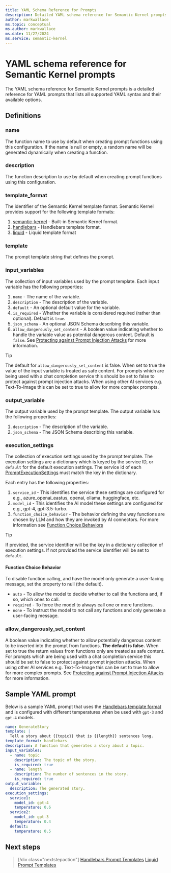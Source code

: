 ```yaml
---
title: YAML Schema Reference for Prompts
description: Detailed YAML schema reference for Semantic Kernel prompts
author: markwallace
ms.topic: conceptual
ms.author: markwallace
ms.date: 11/27/2024
ms.service: semantic-kernel
---
```


# YAML schema reference for Semantic Kernel prompts

The YAML schema reference for Semantic Kernel prompts is a detailed reference for YAML prompts that lists all supported YAML syntax and their available options.

## Definitions

### name

The function name to use by default when creating prompt functions using this configuration.
If the name is null or empty, a random name will be generated dynamically when creating a function.

### description

The function description to use by default when creating prompt functions using this configuration.

### template_format

The identifier of the Semantic Kernel template format. Semantic Kernel provides support for the following template formats:

1. [semantic-kernel](./prompt-template-syntax.md) - Built-in Semantic Kernel format.
2. [handlebars](./handlebars-prompt-templates.md) - Handlebars template format.
3. [liquid](./liquid-prompt-templates.md) - Liquid template format

### template

The prompt template string that defines the prompt.

### input_variables

The collection of input variables used by the prompt template.
Each input variable has the following properties:

1. `name` - The name of the variable.
2. `description` - The description of the variable.
3. `default` - An optional default value for the variable.
4. `is_required` - Whether the variable is considered required (rather than optional). Default is `true`.
5. `json_schema` - An optional JSON Schema describing this variable.
6. `allow_dangerously_set_content` - A boolean value indicating whether to handle the variable value as potential dangerous content. Default is `false`. See [Protecting against Prompt Injection Attacks](./prompt-injection-attacks.md) for more information.

> [!TIP]
> The default for `allow_dangerously_set_content` is false.
> When set to true the value of the input variable is treated as safe content.
> For prompts which are being used with a chat completion service this should be set to false to protect against prompt injection attacks.
> When using other AI services e.g. Text-To-Image this can be set to true to allow for more complex prompts.

### output_variable

The output variable used by the prompt template.
The output variable has the following properties:

1. `description` - The description of the variable.
2. `json_schema` - The JSON Schema describing this variable.

### execution_settings

The collection of execution settings used by the prompt template.
The execution settings are a dictionary which is keyed by the service ID, or `default` for the default execution settings.
The service id of each [PromptExecutionSettings](/dotnet/api/microsoft.semantickernel.promptexecutionsettings?view=semantic-kernel-dotnet) must match the key in the dictionary.

Each entry has the following properties:

1. `service_id` - This identifies the service these settings are configured for e.g., azure_openai_eastus, openai, ollama, huggingface, etc.
2. `model_id` - This identifies the AI model these settings are configured for e.g., gpt-4, gpt-3.5-turbo.
3. `function_choice_behavior` - The behavior defining the way functions are chosen by LLM and how they are invoked by AI connectors. For more information see [Function Choice Behaviors](../ai-services/chat-completion/function-calling/function-choice-behaviors.md)

> [!TIP]
> If provided, the service identifier will be the key in a dictionary collection of execution settings.
> If not provided the service identifier will be set to `default`.

#### Function Choice Behavior

To disable function calling, and have the model only generate a user-facing message, set the property to null (the default).

- `auto` - To allow the model to decide whether to call the functions and, if so, which ones to call.
- `required` - To force the model to always call one or more functions.
- `none` - To instruct the model to not call any functions and only generate a user-facing message.

### allow_dangerously_set_content

A boolean value indicating whether to allow potentially dangerous content to be inserted into the prompt from functions.
**The default is false.**
When set to true the return values from functions only are treated as safe content.
For prompts which are being used with a chat completion service this should be set to false to protect against prompt injection attacks.
When using other AI services e.g. Text-To-Image this can be set to true to allow for more complex prompts.
See [Protecting against Prompt Injection Attacks](./prompt-injection-attacks.md) for more information.

## Sample YAML prompt

Below is a sample YAML prompt that uses the [Handlebars template format](./handlebars-prompt-templates.md) and
is configured with different temperatures when be used with `gpt-3` and `gpt-4` models.

```yml
name: GenerateStory
template: |
  Tell a story about {{topic}} that is {{length}} sentences long.
template_format: handlebars
description: A function that generates a story about a topic.
input_variables:
  - name: topic
    description: The topic of the story.
    is_required: true
  - name: length
    description: The number of sentences in the story.
    is_required: true
output_variable:
  description: The generated story.
execution_settings:
  service1:  
    model_id: gpt-4
    temperature: 0.6
  service2:
    model_id: gpt-3
    temperature: 0.4
  default:
    temperature: 0.5
```

## Next steps

> [!div class="nextstepaction"]
> [Handlebars Prompt Templates](./handlebars-prompt-templates.md)
> [Liquid Prompt Templates](./liquid-prompt-templates.md)
